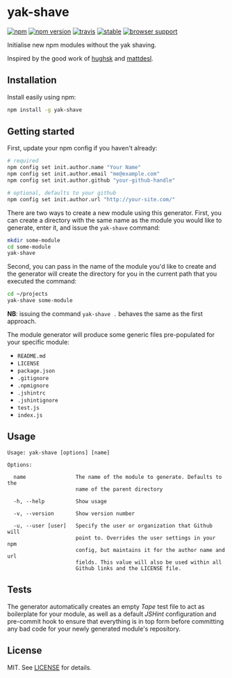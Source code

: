 # yak-shave 

[![npm][npm-image]][npm-url]
[![npm version][npm-version-image]][npm-version-url]
[![travis][travis-image]][travis-url]
[![stable][stability-image]][stability-url]
[![browser support][browser-support-image]][browser-support-url]

[npm-image]: https://nodei.co/npm/yak-shave.png
[npm-url]: https://www.npmjs.com/package/yak-shave
[npm-version-image]: https://badge.fury.io/js/yak-shave.png
[npm-version-url]: http://badge.fury.io/js/yak-shave
[travis-image]: https://secure.travis-ci.org/akiva/yak-shave.png
[travis-url]: https://travis-ci.org/akiva/yak-shave
[stability-image]: http://badges.github.io/stability-badges/dist/stable.svg
[stability-url]: http://github.com/badges/stability-badges
[browser-support-image]: http://ci.testling.com/akiva/yak-shave.png
[browser-support-url]: http://ci.testling.com/akiva/yak-shave

Initialise new npm modules without the yak shaving.

Inspired by the good work of [hughsk][1] and [mattdesl][2].

## Installation

Install easily using npm:

```bash
npm install -g yak-shave
```

## Getting started

First, update your npm config if you haven't already:

```bash
# required
npm config set init.author.name "Your Name"
npm config set init.author.email "me@example.com"
npm config set init.author.github "your-github-handle"

# optional, defaults to your github
npm config set init.author.url "http://your-site.com/"
```

There are two ways to create a new module using this generator. First, 
you can create a directory with the same name as the module you would
like to generate, enter it, and issue the `yak-shave` command:

```bash
mkdir some-module
cd some-module
yak-shave
```

Second, you can pass in the name of the module you'd like to create and 
the generator will create the directory for you in the current path that
you executed the command:

```bash
cd ~/projects
yak-shave some-module
```

**NB**: issuing the command `yak-shave .` behaves the same as the
first approach. 

The module generator will produce some generic files pre-populated for
your specific module:

  - `README.md`
  - `LICENSE`
  - `package.json`
  - `.gitignore`
  - `.npmignore`
  - `.jshintrc`
  - `.jshintignore`
  - `test.js`
  - `index.js`

## Usage

```
Usage: yak-shave [options] [name]

Options:

  name                The name of the module to generate. Defaults to the 
                      name of the parent directory

  -h, --help          Show usage

  -v, --version       Show version number

  -u, --user [user]   Specify the user or organization that Github will
                      point to. Overrides the user settings in your npm
                      config, but maintains it for the author name and url
                      fields. This value will also be used within all
                      Github links and the LICENSE file.
```

## Tests

The generator automatically creates an empty _Tape_ test file to act as
boilerplate for your module, as well as a default _JSHint_ configuration
and pre-commit hook to ensure that everything is in top form before
committing any bad code for your newly generated module's repository.

## License

MIT. See [LICENSE](LICENSE) for details.

[1]: https://github.com/hughsk/module-generator
[2]: https://github.com/mattdesl/module-generator

